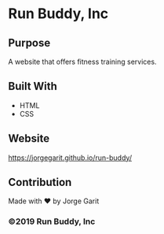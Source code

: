 # Run  Buddy, Inc


## Purpose
A website that offers fitness training services.


## Built With
* HTML
* CSS


## Website
https://jorgegarit.github.io/run-buddy/


## Contribution
Made with ❤️ by Jorge Garit


### ©️2019 Run Buddy, Inc 
